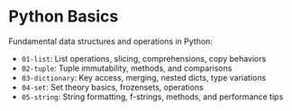 # Python Basics

Fundamental data structures and operations in Python:

- `01-list`: List operations, slicing, comprehensions, copy behaviors
- `02-tuple`: Tuple immutability, methods, and comparisons
- `03-dictionary`: Key access, merging, nested dicts, type variations
- `04-set`: Set theory basics, frozensets, operations
- `05-string`: String formatting, f-strings, methods, and performance tips
